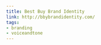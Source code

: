 ```yaml
---
title: Best Buy Brand Identity
link: http://bbybrandidentity.com/
tags: 
- branding
- voiceandtone
---
```

